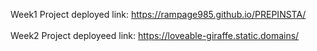 Week1 Project deployed link: https://rampage985.github.io/PREPINSTA/
<br><br>
Week2 Project deployeed link: https://loveable-giraffe.static.domains/
